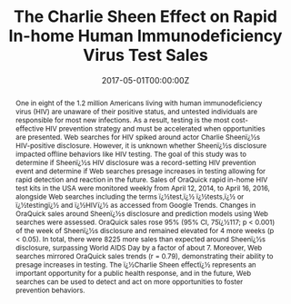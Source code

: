 ---
title: "The Charlie Sheen Effect on Rapid In-home Human Immunodeficiency Virus Test Sales"

authors:
- "Jon-Patrick Allem"
- "Eric C. Leas"
- "admin"
- "Mark Dredze"
- "Benjamin M. Althouse"
- "Seth M. Noar"
- "John W. Ayers"
date: "2017-05-01T00:00:00Z"
doi: "10.1007/s11121-017-0792-2"
venue: "Prevention Science"
publishDate: "2017-01-01T00:00:00Z"
publication_types: ["2"]
abstract: "One in eight of the 1.2 million Americans living with human immunodeficiency virus (HIV) are unaware of their positive status, and untested individuals are responsible for most new infections. As a result, testing is the most cost-effective HIV prevention strategy and must be accelerated when opportunities are presented. Web searches for HIV spiked around actor Charlie Sheenï¿½s HIV-positive disclosure. However, it is unknown whether Sheenï¿½s disclosure impacted offline behaviors like HIV testing. The goal of this study was to determine if Sheenï¿½s HIV disclosure was a record-setting HIV prevention event and determine if Web searches presage increases in testing allowing for rapid detection and reaction in the future. Sales of OraQuick rapid in-home HIV test kits in the USA were monitored weekly from April 12, 2014, to April 16, 2016, alongside Web searches including the terms ï¿½test,ï¿½ ï¿½tests,ï¿½ or ï¿½testingï¿½ and ï¿½HIVï¿½ as accessed from Google Trends. Changes in OraQuick sales around Sheenï¿½s disclosure and prediction models using Web searches were assessed. OraQuick sales rose 95% (95% CI, 75ï¿½117; p < 0.001) of the week of Sheenï¿½s disclosure and remained elevated for 4 more weeks (p < 0.05). In total, there were 8225 more sales than expected around Sheenï¿½s disclosure, surpassing World AIDS Day by a factor of about 7. Moreover, Web searches mirrored OraQuick sales trends (r = 0.79), demonstrating their ability to presage increases in testing. The ï¿½Charlie Sheen effectï¿½ represents an important opportunity for a public health response, and in the future, Web searches can be used to detect and act on more opportunities to foster prevention behaviors."
summary: "Allem, J.-P., Leas, E. C., Caputi, T. L., Dredze, M., Althouse, B. M., Noar, S. M., & Ayers, J. W. (2017). The Charlie Sheen Effect on Rapid In-home Human Immunodeficiency Virus Test Sales. Prevention Science, 18(5), 541'544. doi:10.1007/s11121-017-0792-2"
tags: 
featured: false
links:
- name: Paper Link
  url: "https://link.springer.com/article/10.1007/s11121-017-0792-2"
url_pdf: "/files/PS-2017.pdf"
image:
  focal_point: ""
  preview_only: false
---
